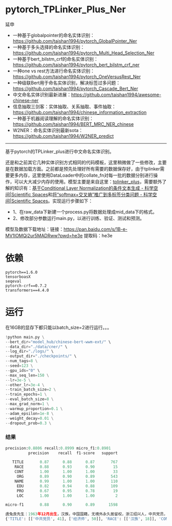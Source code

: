 # pytorch_TPLinker_Plus_Ner
延申
- 一种基于globalpointer的命名实体识别：https://github.com/taishan1994/pytorch_GlobalPointer_Ner
- 一种基于多头选择的命名实体识别：https://github.com/taishan1994/pytorch_Multi_Head_Selection_Ner
- 一种基于bert_bilstm_crf的命名实体识别：https://github.com/taishan1994/pytorch_bert_bilstm_crf_ner
- 一种one vs rest方法进行命名实体识别：https://github.com/taishan1994/pytorch_OneVersusRest_Ner
- 一种级联Bert用于命名实体识别，解决标签过多问题：https://github.com/taishan1994/pytorch_Cascade_Bert_Ner
- 中文命名实体识别最新进展：https://github.com/taishan1994/awesome-chinese-ner
- 信息抽取三剑客：实体抽取、关系抽取、事件抽取：https://github.com/taishan1994/chinese_information_extraction
- 一种基于机器阅读理解的命名实体识别：https://github.com/taishan1994/BERT_MRC_NER_chinese
- W2NER：命名实体识别最新sota：https://github.com/taishan1994/W2NER_predict

****

基于pytorch的TPLinker_plus进行中文命名实体识别。

还是和之前其它几种实体识别方式相同的代码模板，这里稍微做了一些修改，主要是在数据加载方面。之前都是预先处理好所有需要的数据保存好，由于tplinker需要更多内存，这里使用DataLoader中的collate_fn对每一批的数据分别进行操作，可以大大减少内存的使用。模型主要是来自这里：[tplinker_plus](https://github.com/Tongjilibo/bert4torch/blob/master/examples/sequence_labeling/task_sequence_labeling_ner_tplinker_plus.py)，需要额外了解的知识有：[基于Conditional Layer Normalization的条件文本生成 - 科学空间|Scientific Spaces](https://spaces.ac.cn/archives/7124)和[将“softmax+交叉熵”推广到多标签分类问题 - 科学空间|Scientific Spaces](https://www.spaces.ac.cn/archives/7359)。实现运行步骤如下：

- 1、在raw_data下新建一个process.py将数据处理成mid_data下的格式。
- 2、修改部分参数运行main.py，以进行训练、验证、测试和预测。

模型及数据下载地址：链接：https://pan.baidu.com/s/1B-e-MV1lOMQj2ur5MADRww?pwd=he3e  提取码：he3e
# 依赖
```
pytorch==1.6.0
tensorboasX
seqeval
pytorch-crf==0.7.2
transformers==4.4.0
```
# 运行

在16GB的显存下都只能以batch_size=2进行运行。。。

```python
!python main.py \
--bert_dir="model_hub/chinese-bert-wwm-ext/" \
--data_dir="./data/cner/" \
--log_dir="./logs/" \
--output_dir="./checkpoints/" \
--num_tags=8 \
--seed=123 \
--gpu_ids="0" \
--max_seq_len=150 \
--lr=3e-5 \
--other_lr=3e-4 \
--train_batch_size=2 \
--train_epochs=1 \
--eval_batch_size=8 \
--max_grad_norm=1 \
--warmup_proportion=0.1 \
--adam_epsilon=1e-8 \
--weight_decay=0.01 \
--dropout_prob=0.3 \
```

### 结果

```python
precision:0.8806 recall:0.8999 micro_f1:0.8901
          precision    recall  f1-score   support

   TITLE       0.87      0.88      0.87       767
    RACE       0.88      0.93      0.90        15
    CONT       1.00      1.00      1.00        33
     ORG       0.89      0.90      0.89       543
    NAME       0.99      1.00      1.00       110
     EDU       0.82      0.94      0.88       109
     PRO       0.67      0.95      0.78        19
     LOC       1.00      1.00      1.00         2

micro-f1       0.88      0.90      0.89      1598

虞兔良先生：1963年12月出生，汉族，中国国籍，无境外永久居留权，浙江绍兴人，中共党员，MBA，经济师。
{'TITLE': [['中共党员', 41], ['经济师', 50]], 'RACE': [['汉族', 18]], 'CONT': [['中国国籍', 21]], 'NAME': [['虞兔良', 1]], 'EDU': [['MBA', 46]], 'LOC': [['浙江绍兴人', 35]]}
```




